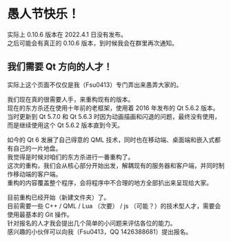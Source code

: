 # 愚人节快乐！

实际上 0.10.6 版本在 2022.4.1 日没有发布。  
之后可能会有真正的 0.10.6 版本，到时候我会在群里再次通知。

## 我们需要 Qt 方向的人才！

实际上这个页面不仅仅是我（Fsu0413）专门弄出来愚弄大家的。

我们现在真的很需要人手，来重构现有的版本。  
现在的东方杀还在使用十年前的老框架，使用着 2016 年发布的 Qt 5.6.2 版本。  
当时更新到 Qt 5.7.0 和 Qt 5.6.3 时因为动画描画和闪退的问题，最终没有使用，而是继续使用这个 Qt 5.6.2 版本直到今天。

如今的 Qt 6 发展了自己得意的 QML 技术，同时也在移动端、桌面端和嵌入式都有自己的一片地盘。  
我觉得是时候对咱们的东方杀进行一番重构了。  
这次的重构，我们会从核心部分开始出发，解耦现有的服务器和客户端，并同时制作移动端的客户端。  
重构的内容覆盖整个程序，会将程序中不合理的地方全部扒出来呈现给大家。

目前重构已经开始（新建文件夹）了。  
目前需要一些 C++ / QML / Lua （次要） / js （可能？）的技术型人才，需要会使用最基本的 Git 操作。  
针对报名的人才我会提出几个简单的小问题来评估各位的能力。  
感兴趣的小伙伴可以向我（Fsu0413，QQ 1426388681）提出报名。
